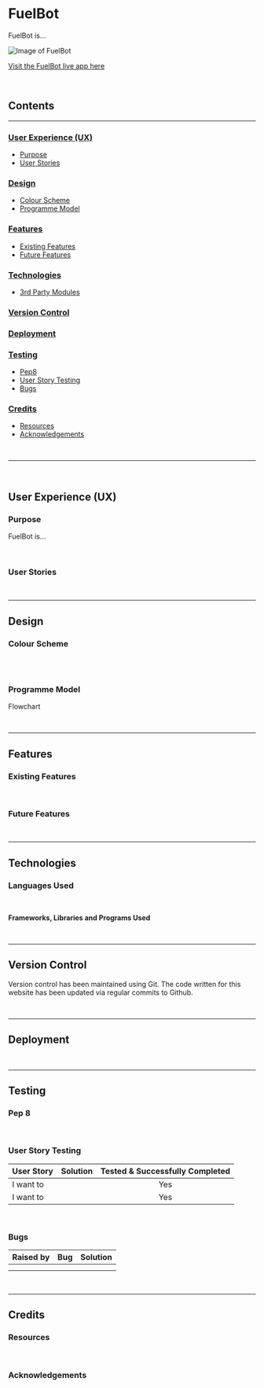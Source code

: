 # FuelBot

FuelBot is...

![Image of FuelBot]()

[Visit the FuelBot live app here](https://fuelbot.herokuapp.com/)

<br>

## Contents
----

### [User Experience (UX)](#user-experience-ux-1)
- [Purpose](#purpose)
- [User Stories](#user-stories)

### [Design](#design-1)
- [Colour Scheme](#colour-scheme)
- [Programme Model](#programme-model)

### [Features](#features-1)
- [Existing Features](#existing-features)
- [Future Features](#future-features)

### [Technologies](#technologies-1)
- [3rd Party Modules](#modules)

### [Version Control](#version-control-1)

### [Deployment](#deployment-1)

### [Testing](#testing-1)
- [Pep8](#pep_8)
- [User Story Testing](#user-story-testing)
- [Bugs](#bugs)

### [Credits](#credits-1)
- [Resources](#resources)
- [Acknowledgements](#acknowledgements)

<br>

----

<br>

## User Experience (UX)
### **Purpose**

FuelBot is...

<br>

### User Stories



<br>

----

## Design
### **Colour Scheme**

<br>


<br>

### **Programme Model**

Flowchart

<br>

----

## Features
### **Existing Features**

<br>

### **Future Features**


<br>

----

## Technologies
### **Languages Used**


<br>

**Frameworks, Libraries and Programs Used**

<br>

----

## Version Control
Version control has been maintained using Git. The code written for this website has been updated via regular commits to Github.

<br>

----

## Deployment

<br>

----

## Testing

### **Pep 8**

<br>

### **User Story Testing**

| User Story | Solution | Tested & Successfully Completed |
| :----| :---| :----------------------:|
| I want to  |  | Yes |
| I want to  |  | Yes |

<br>

### **Bugs**
  
  | Raised by | Bug | Solution |
  | :---      | :---| :---     |
  |  |  |  |
  |  |  |  |
 
<br>

----

## Credits
### **Resources**

<br>

### **Acknowledgements**


